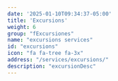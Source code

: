 ```yaml
---
date: '2025-01-10T09:34:37-05:00'
title: 'Excursions'
weight: 6
group: "fExcursiones"
name: "excursions services"
id: "excursions"
icon: "fa fa-tree fa-3x"
address: "/services/excursions/"
description: "excursionDesc"
---
```

